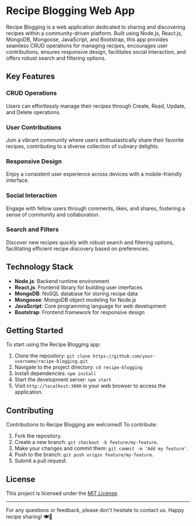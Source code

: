 # Recipe Blogging Web App

Recipe Blogging is a web application dedicated to sharing and discovering recipes within a community-driven platform. Built using Node.js, React.js, MongoDB, Mongoose, JavaScript, and Bootstrap, this app provides seamless CRUD operations for managing recipes, encourages user contributions, ensures responsive design, facilitates social interaction, and offers robust search and filtering options.

## Key Features

### CRUD Operations
Users can effortlessly manage their recipes through Create, Read, Update, and Delete operations.

### User Contributions
Join a vibrant community where users enthusiastically share their favorite recipes, contributing to a diverse collection of culinary delights.

### Responsive Design
Enjoy a consistent user experience across devices with a mobile-friendly interface.

### Social Interaction
Engage with fellow users through comments, likes, and shares, fostering a sense of community and collaboration.

### Search and Filters
Discover new recipes quickly with robust search and filtering options, facilitating efficient recipe discovery based on preferences.

## Technology Stack

- **Node.js**: Backend runtime environment
- **React.js**: Frontend library for building user interfaces
- **MongoDB**: NoSQL database for storing recipe data
- **Mongoose**: MongoDB object modeling for Node.js
- **JavaScript**: Core programming language for web development
- **Bootstrap**: Frontend framework for responsive design

## Getting Started

To start using the Recipe Blogging app:

1. Clone the repository: `git clone https://github.com/your-username/recipe-blogging.git`
2. Navigate to the project directory: `cd recipe-blogging`
3. Install dependencies: `npm install`
4. Start the development server: `npm start`
5. Visit `http://localhost:3000` in your web browser to access the application.

## Contributing

Contributions to Recipe Blogging are welcomed! To contribute:

1. Fork the repository.
2. Create a new branch: `git checkout -b feature/my-feature`.
3. Make your changes and commit them: `git commit -m 'Add my feature'`.
4. Push to the branch: `git push origin feature/my-feature`.
5. Submit a pull request.

## License

This project is licensed under the [MIT License](LICENSE).

---

For any questions or feedback, please don't hesitate to contact us. Happy recipe sharing! 🍽️📝
